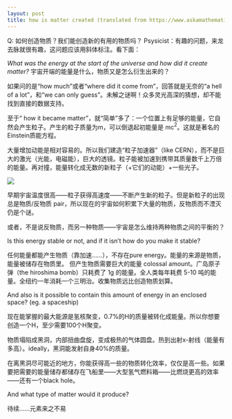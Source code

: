 ```yaml
---
layout: post
title: how is matter created (translated from https://www.askamathematician.com/2021/03/q-how-is-matter-created-can-we-create-new-matter-and-would-that-be-useful/)
---
```

Q: 如何创造物质？我们能创造新的有用的物质吗？
Psysicist：有趣的问题，来龙去脉就很有趣，这问题应该用斜体标注。看下面：

*What was the energy at the start of the universe and how did it create matter?*
宇宙开端的能量是什么，物质又是怎么衍生出来的？

如果问的是“how much”或者“where did it come from”，回答就是无奈的“a hell of a lot”，和“we can only guess”。未解之谜啊！众多灵光高深的猜想，却不能找到直接的数据支持。

至于“ how it became matter”，就“简单”多了：一个位置上有足够的能量，它自然会产生粒子。产生的粒子质量为m，可以倒退起初能量是 mc$^2$。这就是著名的Einstein质能方程。

大量增加动能是相对容易的。所以我们建造“粒子加速器”（like CERN），而不是巨大的激光（光能，电磁能），巨大的透镜。粒子能被加速到携带其质量数千上万倍的能量。再对撞，能量转化成无数的新粒子（+它们的动能）+一些光子。

![](https://www.askamathematician.com/wp-content/uploads/2021/03/CERNTracks-768x611.jpg)

早期宇宙温度很高——粒子获得高速度——不断产生新的粒子。但是新粒子的出现总是物质/反物质 pair，所以现在的宇宙如何积累下大量的物质，反物质而不湮灭仍是个谜。

或者，不是说反物质，而另一种物质——宇宙是怎么维持两种物质之间的平衡的？

Is this energy stable or not, and if it isn’t how do you make it stable?

任何能量都能产生物质（靠加速……），不存在pure energy。能量的来源是物质，能量被储存在物质里。
但产生物质需要巨大的能量 colossal amount。广岛原子弹（the hiroshima bomb）只耗费了 1g 的能量。全人类每年耗费 5-10 吨的能量。全纽约一年消耗一个三明治。收集物质远比创造物质划算。

And also is it possible to contain this amount of energy in an enclosed space? (eg. a spaceship)

现在能掌握的最大能源是氢核聚变，0.7%的H的质量被转化成能量。所以你想要创造一个H，至少需要100个H聚变。

物质塌陷成黑洞，内部扭曲盘旋，变成极热的气体圆盘。热到出射x-射线（能量有多高）。ideally，黑洞能发射自身40%的质量。

在离黑洞尽可能近的地方，你能获得高一些的物质转化效率，仅仅是高一些。如果要把需要的能量储存都储存在飞船里——大型氢气燃料箱——比燃烧更高的效率——还有一个black hole。

And what type of matter would it produce?

待续……元素来之不易